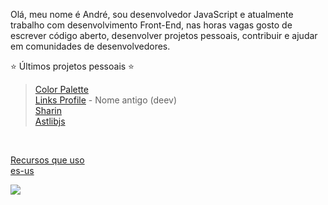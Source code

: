 Olá, meu nome é André, sou desenvolvedor JavaScript e atualmente trabalho com desenvolvimento Front-End, nas horas vagas gosto de escrever código aberto, desenvolver projetos pessoais, contribuir e ajudar em comunidades de desenvolvedores.

⭐ Últimos projetos pessoais ⭐ <br/> 
> [Color Palette](https://palettes.andev.gq) <br/> 
> [Links Profile](https://links.andev.gq/andremalveira) - Nome antigo (deev)<br/>
> [Sharin](https://sharin.gq/)  <br/>
> [Astlibjs](https://astlibjs.andev.gq/)  <br/>
<br/>

[Recursos que uso](recursos-que-uso.md)<br/>
[es-us](/)<br/>

<p>
  <img style="background-color: transparent" src="https://wakatime.com/share/@andremalveira/01196963-79a3-4e2f-810c-589d80cdae65.svg" />
</p>
